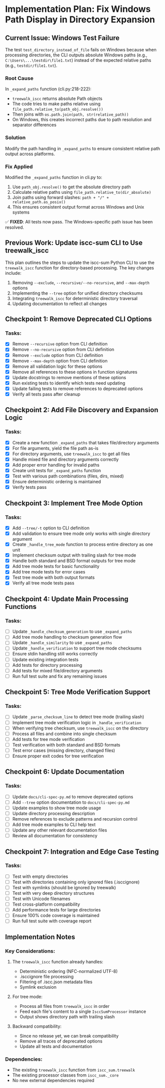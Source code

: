 # Implementation Plan: Fix Windows Path Display in Directory Expansion

## Current Issue: Windows Test Failure

The test `test_directory_instead_of_file` fails on Windows because when processing directories, the CLI outputs
absolute Windows paths (e.g., `C:\Users\...\testdir\file1.txt`) instead of the expected relative paths (e.g.,
`testdir/file1.txt`).

### Root Cause

In `_expand_paths` function (cli.py:218-222):

- `treewalk_iscc` returns absolute Path objects
- The code tries to make paths relative using `file_path.relative_to(path_obj.resolve())`
- Then joins with `os.path.join(path, str(relative_path))`
- On Windows, this creates incorrect paths due to path resolution and separator differences

### Solution

Modify the path handling in `_expand_paths` to ensure consistent relative path output across platforms.

### Fix Applied

Modified the `_expand_paths` function in cli.py to:

1. Use `path_obj.resolve()` to get the absolute directory path
2. Calculate relative paths using `file_path.relative_to(dir_absolute)`
3. Join paths using forward slashes: `path + "/" + relative_path.as_posix()`
4. This ensures consistent output format across Windows and Unix systems

✅ **FIXED**: All tests now pass. The Windows-specific path issue has been resolved.

## Previous Work: Update iscc-sum CLI to Use treewalk_iscc

This plan outlines the steps to update the iscc-sum Python CLI to use the `treewalk_iscc` function for
directory-based processing. The key changes include:

1. Removing `--exclude`, `--recursive/--no-recursive`, and `--max-depth` options
2. Implementing the `--tree` option for unified directory checksums
3. Integrating `treewalk_iscc` for deterministic directory traversal
4. Updating documentation to reflect all changes

## Checkpoint 1: Remove Deprecated CLI Options

### Tasks:

- [x] Remove `--recursive` option from CLI definition
- [x] Remove `--no-recursive` option from CLI definition
- [x] Remove `--exclude` option from CLI definition
- [x] Remove `--max-depth` option from CLI definition
- [x] Remove all validation logic for these options
- [x] Remove all references to these options in function signatures
- [x] Update docstrings to remove mentions of these options
- [x] Run existing tests to identify which tests need updating
- [x] Update failing tests to remove references to deprecated options
- [x] Verify all tests pass after cleanup

## Checkpoint 2: Add File Discovery and Expansion Logic

### Tasks:

- [x] Create a new function `_expand_paths` that takes file/directory arguments
- [x] For file arguments, yield the file path as-is
- [x] For directory arguments, use `treewalk_iscc` to get all files
- [x] Handle mixed file and directory arguments correctly
- [x] Add proper error handling for invalid paths
- [x] Create unit tests for `_expand_paths` function
- [x] Test with various path combinations (files, dirs, mixed)
- [x] Ensure deterministic ordering is maintained
- [x] Verify tests pass

## Checkpoint 3: Implement Tree Mode Option

### Tasks:

- [x] Add `--tree/-t` option to CLI definition
- [x] Add validation to ensure tree mode only works with single directory argument
- [x] Create `_handle_tree_mode` function to process entire directory as one unit
- [x] Implement checksum output with trailing slash for tree mode
- [x] Handle both standard and BSD format outputs for tree mode
- [x] Add tree mode tests for basic functionality
- [x] Add tree mode tests for error cases
- [x] Test tree mode with both output formats
- [x] Verify all tree mode tests pass

## Checkpoint 4: Update Main Processing Functions

### Tasks:

- [ ] Update `_handle_checksum_generation` to use `_expand_paths`
- [ ] Add tree mode handling to checksum generation flow
- [ ] Update `_handle_similarity` to use `_expand_paths`
- [ ] Update `_handle_verification` to support tree mode checksums
- [ ] Ensure stdin handling still works correctly
- [ ] Update existing integration tests
- [ ] Add tests for directory processing
- [ ] Add tests for mixed file/directory arguments
- [ ] Run full test suite and fix any remaining issues

## Checkpoint 5: Tree Mode Verification Support

### Tasks:

- [ ] Update `_parse_checksum_line` to detect tree mode (trailing slash)
- [ ] Implement tree mode verification logic in `_handle_verification`
- [ ] When verifying tree checksum, use `treewalk_iscc` on the directory
- [ ] Process all files and combine into single checksum
- [ ] Add tests for tree mode verification
- [ ] Test verification with both standard and BSD formats
- [ ] Test error cases (missing directory, changed files)
- [ ] Ensure proper exit codes for tree verification

## Checkpoint 6: Update Documentation

### Tasks:

- [ ] Update `docs/cli-spec-py.md` to remove deprecated options
- [ ] Add `--tree` option documentation to `docs/cli-spec-py.md`
- [ ] Update examples to show tree mode usage
- [ ] Update directory processing description
- [ ] Remove references to exclude patterns and recursion control
- [ ] Add tree mode examples to CLI help text
- [ ] Update any other relevant documentation files
- [ ] Review all documentation for consistency

## Checkpoint 7: Integration and Edge Case Testing

### Tasks:

- [ ] Test with empty directories
- [ ] Test with directories containing only ignored files (.isccignore)
- [ ] Test with symlinks (should be ignored by treewalk)
- [ ] Test with very deep directory structures
- [ ] Test with Unicode filenames
- [ ] Test cross-platform compatibility
- [ ] Add performance tests for large directories
- [ ] Ensure 100% code coverage is maintained
- [ ] Run full test suite with coverage report

## Implementation Notes

### Key Considerations:

1. The `treewalk_iscc` function already handles:

   - Deterministic ordering (NFC-normalized UTF-8)
   - .isccignore file processing
   - Filtering of .iscc.json metadata files
   - Symlink exclusion

2. For tree mode:

   - Process all files from `treewalk_iscc` in order
   - Feed each file's content to a single `IsccSumProcessor` instance
   - Output shows directory path with trailing slash

3. Backward compatibility:

   - Since no release yet, we can break compatibility
   - Remove all traces of deprecated options
   - Update all tests and documentation

### Dependencies:

- The existing `treewalk_iscc` function from `iscc_sum.treewalk`
- The existing processor classes from `iscc_sum._core`
- No new external dependencies required
